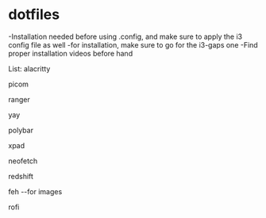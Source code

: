 # dotfiles
-Installation needed before using .config, and make sure to apply the i3 config file as well
-for installation, make sure to go for the i3-gaps one
-Find proper installation videos before hand

List:
alacritty

picom

ranger 

yay

polybar

xpad

neofetch

redshift

feh --for images

rofi
